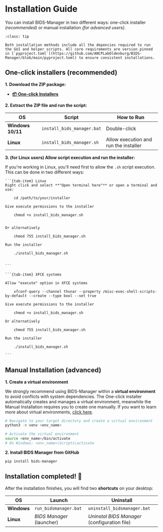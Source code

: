 # Installation Guide
You can install BIDS-Manager in two different ways: one-click installer _(recommended)_ or manual installation _(for advanced users)_.

```{admonition} Required dependencies?
:class: tip

Both installation methods include all the depencies required to run the GUI and helper scripts. All core requirements are version pinned in [`pyproject.toml`](https://github.com/ANCPLabOldenburg/BIDS-Manager/blob/main/pyproject.toml) to ensure consistent installations. 
``` 


## One-click installers (recommended)

**1. Download the ZIP package:**  
* **[📦 One-click Installers](https://github.com/ANCPLabOldenburg/BIDS-Manager/raw/main/Installers/Installers.zip
)**

**2. **Extract** the ZIP file and run the script:**

| OS               | Script                        | How to Run                         |
|------------------|-------------------------------|------------------------------------|
| **Windows 10/11**| `install_bids_manager.bat`     | Double-click                        |
| **Linux**        | `install_bids_manager.sh`      | Allow execution and run the installer |


**3. (for Linux users) Allow script execution and run the installer:**

If you're working in Linux, you'll need first to allow the `.sh` script execution. This can be done in two different ways:

````{tab-set}
```{tab-item} Linux
Right click and select **"Open terminal here"** or open a terminal and use:

    cd /path/to/your/installer

Give execute permissions to the installer

    chmod +x install_bids_manager.sh


Or alternatively

    chmod 755 install_bids_manager.sh

Run the installer

    ./install_bids_manager.sh


```

```{tab-item} XFCE systems

Allow "execute" option in XFCE systems

    xfconf-query --channel thunar --property /misc-exec-shell-scripts-by-default --create --type bool --set true

Give execute permissions to the installer

    chmod +x install_bids_manager.sh

Or alternatively

    chmod 755 install_bids_manager.sh

Run the installer

    ./install_bids_manager.sh

```
````


## Manual Installation (advanced)

**1. Create a virtual environment**

We strongly recommend using BIDS-Manager within a **virtual environment** to avoid conflicts with system dependencies.
The One-click installer automatically creates and manages a virtual environment, meanwhile the Manual Installation requires you to create one manually. If you want to learn more about virtual environments, [click here](../extra/environment.md).

```bash
# Navigate to your target directory and create a virtual environment
python3 -m venv <env_name>

# Activate the virtual environment
source <env_name>/bin/activate
# On Windows: <env_name>\Scripts\activate

```

**2. Install BIDS Manager from GitHub**

```bash
pip install bids-manager
```

## Installation completed! 🎉

After the installation finishes, you will find two **shortcuts** on your desktop:

| OS          | Launch                    | Uninstall                      |
|-------------|---------------------------|--------------------------------|
| **Windows** | `run_bidsmanager.bat`      | `uninstall_bidsmanager.bat`    |
| **Linux**   | _BIDS Manager_ (launcher)| _Uninstal BIDS Manager_ (configuration file)     |

